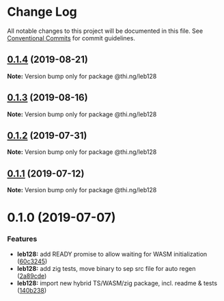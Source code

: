 # Change Log

All notable changes to this project will be documented in this file.
See [Conventional Commits](https://conventionalcommits.org) for commit guidelines.

## [0.1.4](https://github.com/thi-ng/umbrella/compare/@thi.ng/leb128@0.1.3...@thi.ng/leb128@0.1.4) (2019-08-21)

**Note:** Version bump only for package @thi.ng/leb128





## [0.1.3](https://github.com/thi-ng/umbrella/compare/@thi.ng/leb128@0.1.2...@thi.ng/leb128@0.1.3) (2019-08-16)

**Note:** Version bump only for package @thi.ng/leb128





## [0.1.2](https://github.com/thi-ng/umbrella/compare/@thi.ng/leb128@0.1.1...@thi.ng/leb128@0.1.2) (2019-07-31)

**Note:** Version bump only for package @thi.ng/leb128





## [0.1.1](https://github.com/thi-ng/umbrella/compare/@thi.ng/leb128@0.1.0...@thi.ng/leb128@0.1.1) (2019-07-12)

**Note:** Version bump only for package @thi.ng/leb128





# 0.1.0 (2019-07-07)


### Features

* **leb128:** add READY promise to allow waiting for WASM initialization ([60c3245](https://github.com/thi-ng/umbrella/commit/60c3245))
* **leb128:** add zig tests, move binary to sep src file for auto regen ([2a89cde](https://github.com/thi-ng/umbrella/commit/2a89cde))
* **leb128:** import new hybrid TS/WASM/zig package, incl. readme & tests ([140b238](https://github.com/thi-ng/umbrella/commit/140b238))
